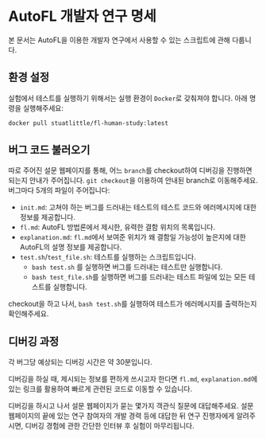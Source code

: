 # AutoFL 개발자 연구 명세

본 문서는 AutoFL을 이용한 개발자 연구에서 사용할 수 있는 스크립트에 관해 다룹니다.

## 환경 설정

실험에서 테스트를 실행하기 위해서는 실행 환경이 `Docker`로 갖춰져야 합니다. 아래 명령을 실행해주세요:

```bash
docker pull stuatlittle/fl-human-study:latest
```

## 버그 코드 불러오기

따로 주어진 설문 웹페이지를 통해, 어느 `branch`를 checkout하여 디버깅을 진행하면 되는지
안내가 주어집니다. `git checkout`을 이용하여 안내된 branch로 이동해주세요. 버그마다
5개의 파일이 주어집니다:

 * `init.md`: 고쳐야 하는 버그를 드러내는 테스트의 테스트 코드와 에러메시지에 대한 정보를 제공합니다.
 * `fl.md`: AutoFL 방법론에서 제시한, 유력한 결함 위치의 목록입니다.
 * `explanation.md`: `fl.md`에서 보여준 위치가 왜 결함일 가능성이 높은지에 대한 AutoFL의 설명 정보를 제공합니다.
 * `test.sh`/`test_file.sh`: 테스트를 실행하는 스크립트입니다.
   * `bash test.sh` 를 실행하면 버그를 드러내는 테스트만 실행합니다.
   * `bash test_file.sh`를 실행하면 버그를 드러내는 테스트 파일에 있는 모든 테스트를 실행합니다.

checkout을 하고 나서, `bash test.sh`를 실행하여 테스트가 에러메시지를 출력하는지 확인해주세요.

## 디버깅 과정

각 버그당 예상되는 디버깅 시간은 약 30분입니다.

디버깅을 하실 때, 제시되는 정보를 편하게 쓰시고자 한다면 `fl.md`, `explanation.md`에 있는 링크를 활용하여 빠르게 관련된 코드로 이동할 수 있습니다.

디버깅을 하시고 나서 설문 웹페이지가 묻는 몇가지 객관식 질문에 대답해주세요. 설문 웹페이지의 끝에 있는 연구 참여자의 개발 경력 등에 대답한 뒤 연구 진행자에게 알려주시면, 디버깅 경험에 관한 간단한 인터뷰 후 실험이 마무리됩니다.